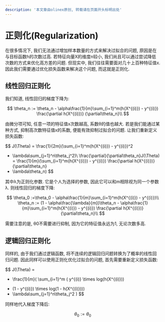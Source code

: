 ```yaml
---
description: '本文章由olinex原创, 转载请在页面开头标明出处'
---
```


# 正则化\(Regularization\)

在很多情况下, 我们无法通过增加样本数量的方式来解决过拟合的问题, 原因是在与目标函数h的次数过高. 若特征向量X的维度n较小, 我们尚且可以通过尝试降低次数的方式来优化高方差的问题. 但现实中, 我们往往需要面对几十上百种特征值x. 因此我们需要通过优化损失函数来解决这个问题, 而这就是正则化.

## 线性回归正则化

我们知道, 线性回归的梯度下降为:

$$
\theta_n := \theta_n - \alpha\frac{1}{m}\sum_{i=1}^m(h(X^{(i)}) - y^{(i)})
\frac{\partial h(X^{(i)})}
{\partial\theta_n}\\
$$

由微分项可知, 任意一项的特征值x次数越高, 系数θ的值也越大. 若是我们能通过某种方式, 抑制高次数特征值x的系数, 便能有效抑制过拟合的问题. 让我们重新定义损失函数:

$$
J(\Theta) = 
\frac{1}{2m}(\sum_{i=1}^m(h(X^{(i)}) - y^{(i)})^2
 + \lambda\sum_{j=1}^n\theta_j^2)\\
\frac{\partial}{\partial\theta_n}J(\Theta) = 
\frac{1}{m}(\sum_{i=1}^m(h(X^{(i)}) - y^{(i)})
\frac{\partial h(X^{(i)})}
{\partial\theta_n}
+ \lambda\theta_n)
$$

其中λ为正则化参数. 它是个人为选择的参数, 因此它可以和m相除视为同一个参数λ. 则线性回归的梯度下降:

$$
\theta_0 :=\theta_0 - \alpha\frac{1}{m}\sum_{i=1}^m(h(X^{(i)}) - y^{(i)})\\
\theta_n := (1 - \alpha\frac{\lambda}{m})\theta_n - \alpha\frac{1}{m}\sum_{i=1}^m(h(X^{(i)}) - y^{(i)})
\frac{\partial h(X^{(i)})}
{\partial\theta_n}\\
$$

需要注意的是, θ0不需要进行抑制, 因为它的特征值永远为1, 无论次数多高. 

## 逻辑回归正则化

同样的, 由于我们通过逻辑函数, 将不连续的逻辑回归问题转换为了概率的线性回归问题. 因此同样可以使用正则化优化过拟合的问题, 首先需要重新定义损失函数:

$$
J(\Theta) = 
 - \frac{1}{m}(
\sum_{i=1}^m
(
y^{(i)} \times log(h(X^{(i)}))
+ (1 - y^{(i)}) \times log(1 - h(X^{(i)})))
+  \lambda\sum_{j=1}^n\theta_j^2
)
$$

同样地代入梯度下降后:

$$
\theta_0 := \theta_0
$$

